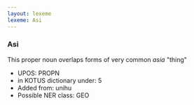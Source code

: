 ```yaml
---
layout: lexeme
lexeme: Asi
---
```


###  Asi

This proper noun overlaps forms of very common *asia* "thing"
* UPOS:  PROPN
* in KOTUS dictionary under:  5
* Added from:  unihu
* Possible NER class:  GEO

